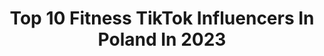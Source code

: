 ---
title: Top 10 Fitness TikTok Influencers In Poland In 2023
description: >-
  Find top fitness TikTok influencers in Poland in 2023. Most popular hashtags: #dc #fitness #foryou #dlaciebie.
platform: TikTok
hits: 27
text_top: See the most popular TikTok profiles on inBeat.
text_bottom: Our platform aggregates 27 TikTok influencers like this in Poland for you to connect with.
profiles:
  - username: "strongpoint.pl"
    fullname: >-
      strongpoint.pl
    bio: >-
      SKLEP FITNESS IG: @strongpoint.pl www.strongpoint.pl
    location: "Poland"
    followers: 4126
    engagement: 1252
    commentsToLikes: 0.036804
    id: ckbliqb8dbxj30j23u7htzi99
    verified: false
    hashtags: "#strongpoint, #jestemstrong, #walentynki, #dc"
  - username: "sylviafitness"
    fullname: >-
      Sylwia Szostak 
    bio: >-
      👑 Sylwia Szostak GYM FREAK 🌴Reality Show AGENT Gwiazdy Fitness Model
    location: "Poland"
    followers: 349700
    engagement: 803
    commentsToLikes: 0.006653
    id: ck8saaaaf18ax0j786jy5zub2
    verified: true
    hashtags: "#imnotgonnadoitgirl, #couplegoals, #couple, #mma"
  - username: "alexsaww"
    fullname: >-
      Alex Sawwidis
    bio: >-
      @carstorybro Automotive YouTuber, petrolhead and fitness freak. 🏁💪🏼
    location: "Poland"
    followers: 5703
    engagement: 545
    commentsToLikes: 0.007625
    id: ckc3f45rc133b0j236jnp3cwr
    verified: false
    hashtags: "#dlaciebie, #power, #car, #fyp"
  - username: "hugonczajkowski"
    fullname: >-
      hugonczajkowski
    bio: >-
      Moda męska 👔 Sport 💪 Lifestyle 😎 YT (+65k subs.) 🎥
    location: "Poland"
    followers: 4599
    engagement: 331
    commentsToLikes: 0.065533
    id: ckb0t3n7pim7e0j23fnd3nlm6
    verified: false
    hashtags: "#trening, #zostanwdomu, #style, #fitness"
  - username: "sagannnn"
    fullname: >-
      SaganVines
    bio: >-
      Zbudujmy coś dużego 😎 📸 Instagram: dawid_sagann
    location: "Poland"
    followers: 21500
    engagement: 723
    commentsToLikes: 0.039457
    id: ck9jv88r6r5h60j78et6l27g0
    verified: false
    hashtags: "#dc, #true, #challenge, #stitch"
  - username: "maciooch"
    fullname: >-
      Macioch
    bio: >-
      Proszę obserwować 🙏🏻❤️ Maciek Zdunikowski / Macioch 🧨ig: maciek_zdunikowksi
    location: "Poland"
    followers: 100500
    engagement: 1358
    commentsToLikes: 0.016695
    id: ck8w41c0k82md0j7886da2z79
    verified: false
    hashtags: "#funny, #friend, #dc, #viral"
  - username: "lee_cummins"
    fullname: >-
      Lee Cummins
    bio: >-
      🇮🇪💚 44.6K 🤯 Thank you leecummins89@gmail.com
    location: "Poland"
    followers: 46200
    engagement: 708
    commentsToLikes: 0.045729
    id: ckdbwefgtdxsh0j23ucsykdot
    verified: false
    hashtags: "#wap, #fitnesstips, #irish, #fyp"
  - username: "wkondycji.pl"
    fullname: >-
      Kasia Zaremba
    bio: >-
      Trener💪, Dietetyk🥩🍳😋. Pomogę Ci osiągnąć wymarzoną sylwetkę!💪😍🍑👙 ⬇️⬇️⬇️
    location: "Poland"
    followers: 163800
    engagement: 670
    commentsToLikes: 0.018719
    id: ckb9a0l1rum0m0j23oi8yhif7
    verified: false
    hashtags: "#fun, #winter, #dieta, #bodybuilding"
  - username: "julcz00"
    fullname: >-
      Julia Pustelnik
    bio: >-
      🥇Polish champion aerial hoop 2020🏆 📸Instagram: julcz00 🤸🏼‍♀️Acro trainer
    location: "Poland"
    followers: 6342
    engagement: 1616
    commentsToLikes: 0.028172
    id: ckac5zqojdpma0i782l1mwfoc
    verified: false
    hashtags: "#aerialhoop, #aerialist, #trainer, #fyp"
  - username: "agastefanowicz"
    fullname: >-
      Aga Stefanowicz
    bio: >-
      Zostań na dłużej! 🎉 Ig📷: agastefanowicz 📩agastefanowiczinfo@gmail.com
    location: "Poland"
    followers: 81800
    engagement: 1170
    commentsToLikes: 0.023074
    id: cka0uc569tqjn0i78njec71dm
    verified: false
    hashtags: "#foryou, #poland, #funny, #witamy2021"
---